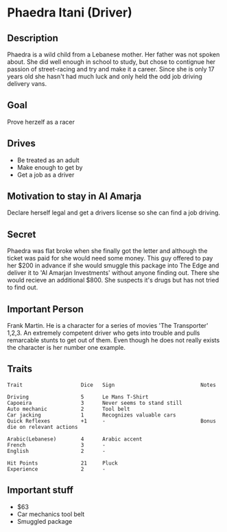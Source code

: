 Phaedra Itani (Driver)
======================

Description
-----------

Phaedra is a wild child from a Lebanese mother. Her father was not spoken about. She did well
enough in school to study, but chose to contignue her passion of street-racing and try and make it
a career. Since she is only 17 years old she hasn't had much luck and only held the odd job
driving delivery vans.

Goal
----

Prove herzelf as a racer

Drives
------

- Be treated as an adult
- Make enough to get by
- Get a job as a driver

Motivation to stay in Al Amarja
-------------------------------

Declare herself legal and get a drivers license so she can find a job driving.

Secret
------

Phaedra was flat broke when she finally got the letter and although the ticket was paid for she
would need some money. This guy offered to pay her $200 in advance if she would smuggle this
package into The Edge and deliver it to 'Al Amarjan Investments' without anyone finding out. There
she would recieve an additional $800. She suspects it's drugs but has not tried to find out.

Important Person
----------------

Frank Martin. He is a character for a series of movies 'The Transporter' 1,2,3. An extremely
competent driver who gets into trouble and pulls remarcable stunts to get out of them. Even though
he does not really exists the character is her number one example.

Traits
------

    Trait                   Dice   Sign                            Notes

    Driving                 5      Le Mans T-Shirt
    Capoeira                3      Never seems to stand still
    Auto mechanic           2      Tool belt
    Car jacking             1      Recognizes valuable cars
    Quick Reflexes          +1     -                               Bonus die on relevant actions
    
    Arabic(Lebanese)        4      Arabic accent
    French                  3      -
    English                 2      -    

    Hit Points              21     Pluck
    Experience              2      -

Important stuff 
---------------

- $63
- Car mechanics tool belt
- Smuggled package



